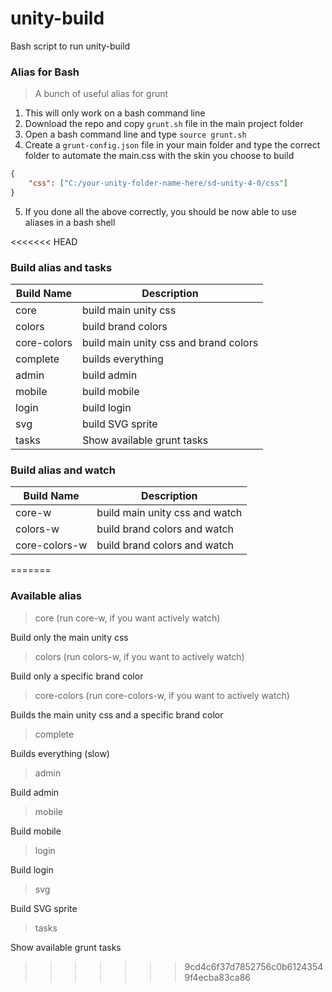 # unity-build
Bash script to run unity-build

### Alias for Bash

> A bunch of useful alias for grunt

1. This will only work on a bash command line
2. Download the  repo and copy ```grunt.sh``` file in the main project folder
3. Open a bash command line and type ```source grunt.sh```
4. Create a ```grunt-config.json``` file in your main folder and type the correct folder to automate the main.css with the skin you choose to build
```json
{
    "css": ["C:/your-unity-folder-name-here/sd-unity-4-0/css"]
}
 ```
5. If you done all the above correctly, you should be now able to use aliases in a bash shell

<<<<<<< HEAD
### Build alias and tasks

| Build Name    | Description                          |
|---------------|--------------------------------------|
| core          | build main unity css                 |
| colors        | build brand colors                   |
| core-colors   | build main unity css and brand colors|
| complete      | builds everything                    |
| admin         | build admin                          |
| mobile        | build mobile                         |
| login         | build login                          |
| svg           | build SVG sprite                     |
| tasks         | Show available grunt tasks           |

### Build alias and watch

| Build Name    | Description                          |
|---------------|--------------------------------------|
| core-w        | build main unity css and watch       |
| colors-w      | build brand colors and watch         |
| core-colors-w | build brand colors and watch         |
=======
### Available alias

> core (run core-w, if you want actively watch)

Build only the main unity css

> colors (run colors-w, if you want to actively watch)

Build only a specific brand color

> core-colors (run core-colors-w, if you want to actively watch)

Builds the main unity css and a specific brand color

> complete

Builds everything (slow)

> admin

Build admin

> mobile

Build mobile

> login

Build login

> svg

Build SVG sprite

> tasks

Show available grunt tasks
>>>>>>> 9cd4c6f37d7852756c0b61243549f4ecba83ca86




